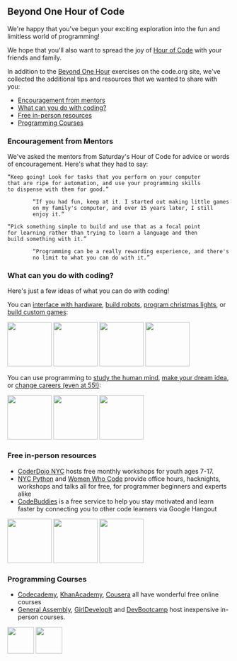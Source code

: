 ## Beyond One Hour of Code

We're happy that you've begun your exciting exploration into the fun and limitless world of programming! 

We hope that you'll also want to spread the joy of [Hour of Code](http://nycpython.github.io/hourofcode) with your friends and family.

In addition to the [Beyond One Hour](http://code.org/learn/beyond) exercises on the code.org site, we've collected the additional tips and resources that we wanted to share with you:

* <a href="http://nycpython.github.io/beyondthehour#mentors">Encouragement from mentors</a>
* <a href="http://nycpython.github.io/beyondthehour#stories">What can you do with coding?</a>
* <a href="http://nycpython.github.io/beyondthehour#resources">Free in-person resources</a>
* <a href="http://nycpython.github.io/beyondthehour#courses">Programming Courses</a>

<a name="mentors"></a>
### Encouragement from Mentors

We've asked the mentors from Saturday's Hour of Code for advice or words of encouragement. Here's what they had to say:

    “Keep going! Look for tasks that you perform on your computer 
    that are ripe for automation, and use your programming skills 
    to dispense with them for good.”

            “If you had fun, keep at it. I started out making little games 
            on my family's computer, and over 15 years later, I still 
            enjoy it.“

    “Pick something simple to build and use that as a focal point 
    for learning rather than trying to learn a language and then 
    build something with it.”

            “Programming can be a really rewarding experience, and there's 
            no limit to what you can do with it.”

<a name="stories"></a>
### What can you do with coding?

Here's just a few ideas of what you can do with coding!

You can <a href="http://www.tynker.com/">interface with hardware</a>, <a href="http://www.blackgirlscode.com/">build robots</a>, <a href="https://www.madewithcode.com/">program christmas lights</a>, or <a href="http://scratch.mit.edu/hoc2014/">build custom games</a>:<br/>

<a href="http://www.tynker.com/"><img src="http://www.tynker.com/image/home/photos/picture-hardware-boy.jpg" height="100"/></a>
<a href="https://www.madewithcode.com/"><img src="https://www.madewithcode.com/resources/images/lights-teaser.png" height="100"/></a>
<a href="http://www.blackgirlscode.com/"><img src="http://www.blackgirlscode.com/uploads/7/1/1/6/7116907/7313878.jpg?270" height="100"/></a>
<a href="http://scratch.mit.edu/hoc2014/"><img src="http://code.org/images/fit-520/scratch.jpg" height="100"/></a>

You can use programming to <a href="http://www.codecademy.com/stories/103-study-the-human-mind-with-python">study the human mind</a>, <a href="http://www.codecademy.com/stories/99-how-to-outgrow-the-fear-of-starting">make your dream idea</a>, or <a href="http://www.codecademy.com/stories/102-a-new-career-at-55">change careers (even at 55!)</a>:

<a href="http://www.codecademy.com/stories/103-study-the-human-mind-with-python"><img src="http://cdn-production.codecademy.com/assets/stories/portraits/laura-kelly-ca99f1740789613c253eda79186501db.png" height="100"/></a>
<a href="http://www.codecademy.com/stories/99-how-to-outgrow-the-fear-of-starting"><img src="http://cdn-production.codecademy.com/assets/stories/portraits/sam-fellig-df8ac79a5be50c3d73f749cdfdf7f646.jpg" height="100"/></a>
<a href="http://www.codecademy.com/stories/102-a-new-career-at-55"><img src="http://cdn-production.codecademy.com/assets/stories/portraits/liz-54823f65849edc3360bf118e2536d342.jpg" height="100"></a>

<a name="resources"></a>
### Free in-person resources

* <a href="http://www.coderdojonyc.org/">CoderDojo NYC</a> hosts free monthly workshops for youth ages 7-17. 
* <a href="http://www.meetup.com/nycpython/">NYC Python</a> and <a href="http://www.meetup.com/WomenWhoCodeNYC/">Women Who Code</a> provide office hours, hacknights, workshops and talks all for free, for programmer beginners and experts alike
* <a href="http://codebuddies.org"/>CodeBuddies</a> is a free service to help you stay motivated and learn faster by connecting you to other code learners via Google Hangout

<a href="http://www.coderdojonyc.org/"><img src="http://static.squarespace.com/static/53f50ebde4b0fdae82313485/t/5410e913e4b0345bd3e105d6/1410394389179/20131020-IMG_0164-1500px.jpg?format=1500w" height="100"/></a>
<a href="http://www.meetup.com/nycpython/"><img src="http://photos1.meetupstatic.com/photos/event/5/4/2/6/event_279261542.jpeg" height="100" /></a>
<a href="http://www.meetup.com/WomenWhoCodeNYC/"><img src="http://media.bizj.us/view/img/1545671/women-who-code*304.jpg" height="100"/></a>

<a name="courses"></a>
### Programming Courses

* [Codecademy](www.codecademy.com), [KhanAcademy](https://www.khanacademy.org/), [Cousera](http://cousera.com) all have wonderful free online courses
* [General Assembly](http://generalassemb.ly), <a href="http://www.girldevelopit.com/">GirlDevelopIt</a> and [DevBootcamp](http://devbootcamp.com/) host inexpensive in-person courses.

<a href="http://generalassemb.ly"><img src="http://www.maveron.com/blog/wp-content/uploads/General-Assembly-logo.jpg" height="60"/></a>
<a href="http://www.girldevelopit.com/"><img src="http://photos3.meetupstatic.com/photos/event/5/5/9/7/global_50901911.jpeg" height="60" /></a>
